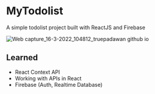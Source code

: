 # MyTodolist
A simple todolist project built with ReactJS and Firebase

![Web capture_16-3-2022_104812_truepadawan github io](https://user-images.githubusercontent.com/71678062/158562716-fbd6331e-e0ad-4157-bdd3-39cfa6af305f.jpeg)

## Learned
* React Context API
* Working with APIs in React
* Firebase (Auth, Realtime Database)
